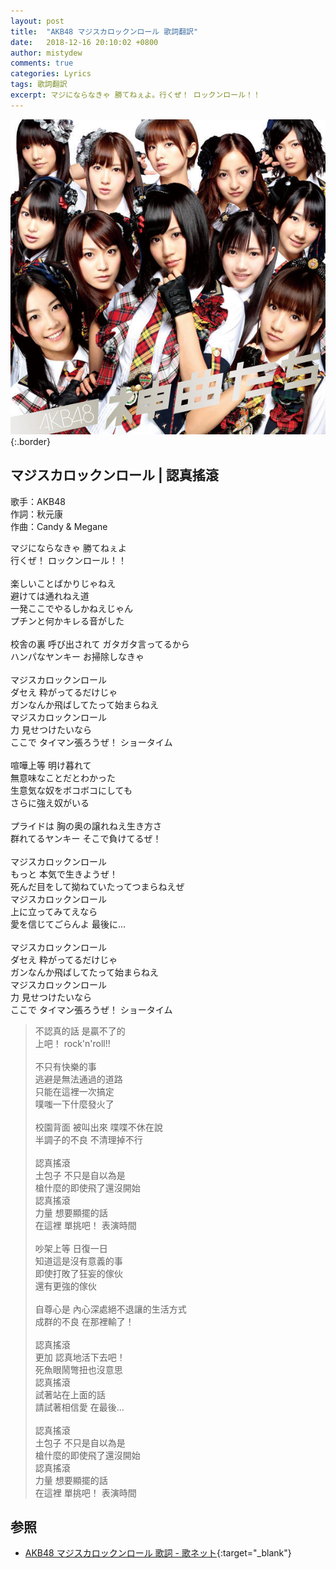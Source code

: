 ```yaml
---
layout: post
title:  "AKB48 マジスカロックンロール 歌詞翻訳"
date:   2018-12-16 20:10:02 +0800
author: mistydew
comments: true
categories: Lyrics
tags: 歌詞翻訳
excerpt: マジにならなきゃ 勝てねぇよ。行くぜ！ ロックンロール！！
---
```

![神曲たち](/assets/images/cover/misc/神曲たち.jpg){:.border}

## マジスカロックンロール | 認真搖滾

歌手：AKB48<br>
作詞：秋元康<br>
作曲：Candy & Megane

<div class="lyric-original">
<p>
マジにならなきゃ 勝てねぇよ<br>
行くぜ！ ロックンロール！！<br>
<br>
楽しいことばかりじゃねえ<br>
避けては通れねえ道<br>
一発ここでやるしかねえじゃん<br>
プチンと何かキレる音がした<br>
<br>
校舎の裏 呼び出されて ガタガタ言ってるから<br>
ハンパなヤンキー お掃除しなきゃ<br>
<br>
マジスカロックンロール<br>
ダセえ 粋がってるだけじゃ<br>
ガンなんか飛ばしてたって始まらねえ<br>
マジスカロックンロール<br>
力 見せつけたいなら<br>
ここで タイマン張ろうぜ！ ショータイム<br>
<br>
喧嘩上等 明け暮れて<br>
無意味なことだとわかった<br>
生意気な奴をボコボコにしても<br>
さらに強え奴がいる<br>
<br>
プライドは 胸の奥の譲れねえ生き方さ<br>
群れてるヤンキー そこで負けてるぜ！<br>
<br>
マジスカロックンロール<br>
もっと 本気で生きようぜ！<br>
死んだ目をして拗ねていたってつまらねえぜ<br>
マジスカロックンロール<br>
上に立ってみてえなら<br>
愛を信じてごらんよ 最後に…<br>
<br>
マジスカロックンロール<br>
ダセえ 粋がってるだけじゃ<br>
ガンなんか飛ばしてたって始まらねえ<br>
マジスカロックンロール<br>
力 見せつけたいなら<br>
ここで タイマン張ろうぜ！ ショータイム
</p>
</div>

<div class="lyric-translation">
<blockquote>
不認真的話 是贏不了的<br>
上吧！ rock'n'roll!!<br>
<br>
不只有快樂的事<br>
逃避是無法通過的道路<br>
只能在這裡一次搞定<br>
噗嗤一下什麼發火了<br>
<br>
校園背面 被叫出來 喋喋不休在說<br>
半調子的不良 不清理掉不行<br>
<br>
認真搖滾<br>
土包子 不只是自以為是<br>
槍什麼的即使飛了還沒開始<br>
認真搖滾<br>
力量 想要顯擺的話<br>
在這裡 單挑吧！ 表演時間<br>
<br>
吵架上等 日復一日<br>
知道這是沒有意義的事<br>
即使打敗了狂妄的傢伙<br>
還有更強的傢伙<br>
<br>
自尊心是 內心深處絕不退讓的生活方式<br>
成群的不良 在那裡輸了！<br>
<br>
認真搖滾<br>
更加 認真地活下去吧！<br>
死魚眼鬧彆扭也沒意思<br>
認真搖滾<br>
試著站在上面的話<br>
請試著相信愛 在最後...<br>
<br>
認真搖滾<br>
土包子 不只是自以為是<br>
槍什麼的即使飛了還沒開始<br>
認真搖滾<br>
力量 想要顯擺的話<br>
在這裡 單挑吧！ 表演時間
</blockquote>
</div>

## 参照

* [AKB48 マジスカロックンロール 歌詞 - 歌ネット](https://www.uta-net.com/song/90598){:target="_blank"}
